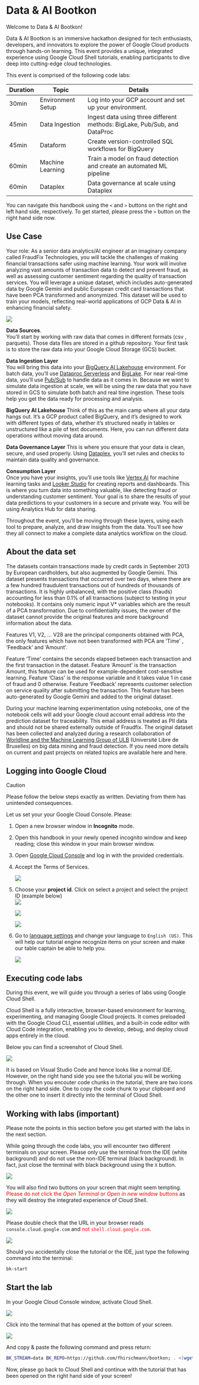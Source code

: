 # Data & AI Bootkon

Welcome to Data & AI Bootkon!

Data & AI Bootkon is an immersive hackathon designed for tech enthusiasts, developers, and innovators to explore the power of Google Cloud products through hands-on learning. This event provides a unique, integrated experience using Google Cloud Shell tutorials, enabling participants to dive deep into cutting-edge cloud technologies.

This event is comprised of the following code labs:


| Duration | Topic | Details |
| --- | --- | --- |
| 30min | Environment Setup | Log into your GCP account and set up your environment. |
| 45min | Data Ingestion | Ingest data using three different methods: BigLake, Pub/Sub, and DataProc |
| 45min | Dataform | Create version-controlled SQL workflows for BigQuery |
| 60min | Machine Learning | Train a model on fraud detection and create an automated ML pipeline | 
| 60min | Dataplex | Data governance at scale using Dataplex | 

You can navigate this handbook using the `<` and `>` buttons on the right and left hand side, respectively. To get started, please press the `>` button on the right hand side now.

## Use Case 

Your role: As a senior data analytics/AI engineer at an imaginary company called FraudFix Technologies, you will tackle the challenges of making financial transactions safer using machine learning. Your work will involve analyzing vast amounts of transaction data to detect and prevent fraud, as well as assessing customer sentiment regarding the quality of transaction services. You will leverage a unique dataset, which includes auto-generated data by Google Gemini and  public European credit card transactions that have been PCA transformed and anonymized. This dataset will be used to train your models, reflecting real-world applications of GCP Data & AI in enhancing financial safety.

![](img/bootkonarchitecture.png)

**Data Sources**.  
You’ll start by working with raw data that comes in different formats (csv , parquets). 
Those data files are stored in a github repository. Your first task is to store the raw data into your Google Cloud Storage (GCS) bucket.

**Data Ingestion Layer**  
You will bring this data into your [BigQuery AI Lakehouse](https://services.google.com/fh/files/emails/google-cloud-analytics-lakehouse_.pdf) environment. 
For batch data, you’ll use [Dataproc Serverless](https://cloud.google.com/dataproc-serverless/docs) and [BigLake](https://cloud.google.com/biglake?e=48754805&hl=en). 
For near real-time data, you’ll use [Pub/Sub](https://cloud.google.com/pubsub/docs/overview) to handle data as it comes in. 
Because we want to simulate data ingestion at scale, we will be using the raw data that you have stored in GCS to simulate both batch and real time ingestion.
These tools help you get the data ready for processing and analysis.


**BigQuery AI Lakehouse**
Think of this as the main camp where all your data hangs out. It’s a GCP product called BigQuery, and it’s designed to work with different types of data, whether it’s structured neatly in tables or unstructured like a pile of text documents. Here, you can run different data operations without moving data around.

**Data Governance Layer**
This is where you ensure that your data is clean, secure, and used properly. Using [Dataplex](https://cloud.google.com/dataplex), you’ll set rules and checks to maintain data quality and governance.

**Consumption Layer**   
Once you have your insights, you’ll use tools like [Vertex AI](https://cloud.google.com/vertex-ai) for machine learning tasks and [Looker Studio](https://cloud.google.com/looker-studio) for creating reports and dashboards. This is where you turn data into something valuable, like detecting fraud or understanding customer sentiment.
Your goal is to share the results of your data predictions to your customers in a secure and private way. You will be using Analytics Hub for data sharing.

Throughout the event, you’ll be moving through these layers, using each tool to prepare, analyze, and draw insights from the data. You’ll see how they all connect to make a complete data analytics workflow on the cloud.


## About the data set
The datasets contain transactions made by credit cards in September 2013 by European cardholders, but also augmented by Google Gemini. This dataset presents transactions that occurred over two days, where there are a few hundred fraudulent transactions out of hundreds of thousands of transactions. It is highly unbalanced, with the positive class (frauds) accounting for less than 0.1% of all transactions (subject to testing in your notebooks). It contains only numeric input V* variables which are the result of a PCA transformation. Due to confidentiality issues, the owner of the dataset cannot provide the original features and more background information about the data. 

Features V1, V2, ... V28 are the principal components obtained with PCA, the only features which have not been transformed with PCA are ‘Time' , ‘Feedback’ and ‘Amount'. 

Feature ‘Time' contains the seconds elapsed between each transaction and the first transaction in the dataset. Feature ‘Amount' is the transaction Amount, this feature can be used for example-dependent cost-sensitive learning. Feature ‘Class' is the response variable and it takes value 1 in case of fraud and 0 otherwise. Feature ‘Feedback’ represents customer selection on service quality after submitting the transaction. This feature has been auto-generated by Google Gemini and added to the original dataset. 

During your machine learning experimentation using notebooks, one of the notebook cells will add your Google cloud account email address into the prediction dataset for traceability. This email address is treated as PII data and should not be shared externally outside of Fraudfix. The original dataset has been collected and analyzed during a research collaboration of [Worldline and the Machine Learning Group of ULB](http://mlg.ulb.ac.be) (Université Libre de Bruxelles) on big data mining and fraud detection. If you need more details on current and past projects on related topics are available here  and here.

## Logging into Google Cloud

> [!CAUTION]
> Please follow the below steps exactly as written. Deviating from them has unintended consequences.

Let us set your your Google Cloud Console. Please:

1. Open a new browser window in **Incognito** mode.  
2. Open this handbook in your newly opened incognito window and keep reading; close this window in your main browser window.
3. Open <a href="https://console.cloud.google.com" target="_blank">Google Cloud Console</a> and log in with the provided credentials.
4. Accept the Terms of Services.   

    ![](img/termsofservice.png)

5. Choose your **project id**. Click on select a project and select the project ID (example below)  
    ![](img/selectproject.png)


    ![](img/selectproject2.png)


    ![](img/selectproject3.png)

6. Go to [language settings](https://console.cloud.google.com/user-preferences/languages) and change your language to `English (US)`. This will help our tutorial engine recognize items on your screen and make our table captain be able to help you.

    ![](img/select_language.png)
 
## Executing code labs

During this event, we will guide you through a series of labs using Google Cloud Shell.

Cloud Shell is a fully interactive, browser-based environment for learning, experimenting, and managing Google Cloud projects. It comes preloaded with the Google Cloud CLI, essential utilities, and a built-in code editor with Cloud Code integration, enabling you to develop, debug, and deploy cloud apps entirely in the cloud.

Below you can find a screenshot of Cloud Shell.

![](img/cloud_shell_window.png)

It is based on Visual Studio Code and hence looks like a normal IDE. However, on the right hand side you see the tutorial you will be working through. When you encouter code chunks in the tutorial, there are two icons on the right hand side. One to copy the code chunk to your clipboard and the other one to insert it directly into the terminal of Cloud Shell.

## Working with labs (important)

Please note the points in this section before you get started with the labs in the next section.

While going through the code labs, you will encounter two different terminals on your screen. Please only use the terminal from the IDE (white background) and do not use the non-IDE terminal (black background). In fact, just close the terminal with black background using the `X` button.

![](img/code_terminals.png)

You will also find two buttons on your screen that might seem tempting. <font color="red">Please do not click the *Open Terminal* or *Open in new window* buttons</font> as they will destroy the integrated experience of Cloud Shell.

![](img/code_newwindow.png)

Please double check that the URL in your browser reads `console.cloud.google.com` and <font color="red">not `shell.cloud.google.com`</font>.

![](img/wrong_url.png)

Should you accidentally close the tutorial or the IDE, just type the following command into the terminal:

```bash
bk-start
```

## Start the lab

In your Google Cloud Console window, activate Cloud Shell.

![](img/activate_cloud_shell.png)

Click into the terminal that has opened at the bottom of your screen.

![](img/cloud_shell_terminal.png)

And copy & paste the following command and press return:

```bash
BK_STREAM=data BK_REPO=https://github.com/fhirschmann/bootkon; . <(wget -qO- https://raw.githubusercontent.com/{{ BK_REPO }}/main/.scripts/bk)
```

Now, please go back to Cloud Shell and continue with the tutorial that has been opened on the right hand side of your screen!
